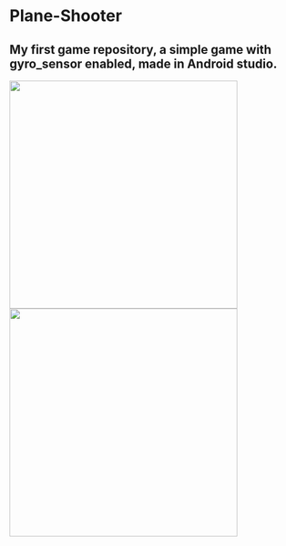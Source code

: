 # Plane-Shooter
## My first game repository, a simple game with gyro_sensor enabled, made in Android studio.

<img src="https://user-images.githubusercontent.com/58212835/73134586-10bac300-405e-11ea-83b7-838d81566d27.jpeg" height ="400">       <img src="https://user-images.githubusercontent.com/58212835/73134587-10bac300-405e-11ea-9b75-6cb2bda8675a.jpeg" height ="400">
